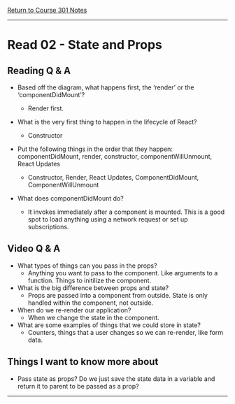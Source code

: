 [Return to Course 301 Notes](https://KrisDunning.github.io/301-Reading-Notes)

-----

# Read 02 - State and Props

## Reading Q & A

- Based off the diagram, what happens first, the ‘render’ or the ‘componentDidMount’?
  - Render first.

- What is the very first thing to happen in the lifecycle of React?
  - Constructor

- Put the following things in the order that they happen: componentDidMount, render, constructor, componentWillUnmount, React Updates
  - Constructor, Render, React Updates, ComponentDidMount, ComponentWillUnmount

- What does componentDidMount do?
  - It invokes immediately after a component is mounted. This is a good spot to load anything using a network request or set up subscriptions.

## Video Q & A

- What types of things can you pass in the props?
  - Anything you want to pass to the component. Like arguments to a function. Things to initilize the component.
- What is the big difference between props and state?
  - Props are passed into a component from outside. State is only handled within the component, not outside.
- When do we re-render our application?
  - When we change the state in the component.
- What are some examples of things that we could store in state?
  - Counters, things that a user changes so we can re-render, like form data.

## Things I want to know more about

- Pass state as props? Do we just save the state data in a variable and return it to parent to be passed as a prop?

-----